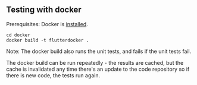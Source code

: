 ## Testing with docker

Prerequisites: Docker is [installed](https://docs.docker.com/get-docker/).

```
cd docker
docker build -t flutterdocker .
```

Note: The docker build also runs the unit tests, and fails if the unit tests fail.

The docker build can be run repeatedly - the results are cached, but the cache is invalidated any time there's an update to the code repository so if there is new code, the tests run again. 
